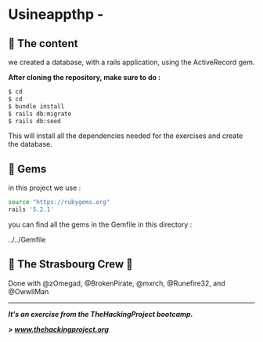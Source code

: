# Usineappthp - 

## 📰 The content

we created a database, with a rails application, using the ActiveRecord gem.

**After cloning the repository, make sure to do :**

```sh
$ cd 
$ cd 
$ bundle install
$ rails db:migrate
$ rails db:seed
```
This will install all the dependencies needed for the exercises and create the database.


## 💎 Gems

in this project we use : 

```sh
source "https://rubygems.org"
rails '5.2.1'
```

you can find all the gems in the Gemfile in this directory : 

../../Gemfile

## :european_post_office: The Strasbourg Crew 💪
Done with @zOmegad, @BrokenPirate, @mxrch, @Runefire32, and  @OwwllMan

<hr>

***It's an exercise from the TheHackingProject bootcamp.***

***> www.thehackingproject.org***
